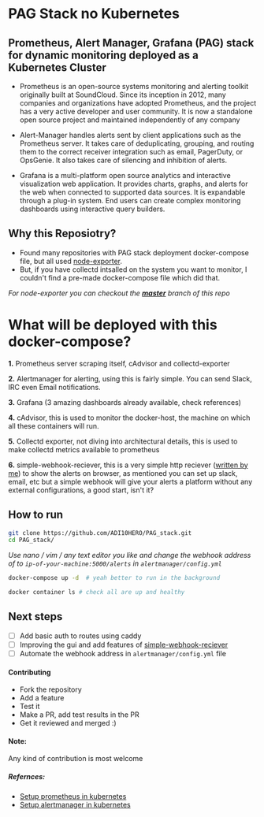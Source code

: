 # PAG Stack no Kubernetes

## Prometheus, Alert Manager, Grafana (PAG) stack for dynamic monitoring deployed as a Kubernetes Cluster

* Prometheus is an open-source systems monitoring and alerting toolkit originally built at SoundCloud. Since its inception in 2012, many companies and organizations have adopted Prometheus, and the project has a very active developer and user community. It is now a standalone open source project and maintained independently of any company

* Alert-Manager handles alerts sent by client applications such as the Prometheus server. It takes care of deduplicating, grouping, and routing them to the correct receiver integration such as email, PagerDuty, or OpsGenie. It also takes care of silencing and inhibition of alerts.

* Grafana is a multi-platform open source analytics and interactive visualization web application. It provides charts, graphs, and alerts for the web when connected to supported data sources. It is expandable through a plug-in system. End users can create complex monitoring dashboards using interactive query builders.

## Why this Reposiotry?

- Found many repositories with PAG stack deployment docker-compose file, but all used [node-exporter](https://github.com/prometheus/node_exporter).
- But, if you have collectd intsalled on the system you want to monitor, I couldn't find a pre-made docker-compose file which did that.

*For node-exporter you can checkout the **[master](https://github.com/ADI10HERO/PAG_stack/tree/master)** branch of this repo*

# What will be deployed with this docker-compose?

**1.** Prometheus server scraping itself, cAdvisor and collectd-exporter

**2.** Alertmanager for alerting, using this is fairly simple. You can send Slack, IRC even Email notifications.

**3.** Grafana (3 amazing dashboards already available, check references)

**4.** cAdvisor, this is used to monitor the docker-host, the machine on which all these containers will run.

**5.** Collectd exporter, not diving into architectural details, this is used to make collectd metrics available to prometheus

**6.** simple-webhook-reciever, this is a very simple http reciever ([written by me](https://hub.docker.com/r/adi10hero/simple-webhook-reciever)) to show the alerts on browser, as mentioned you can set up slack, email, etc but a simple webhook will give your alerts a platform without any external configurations, a good start, isn't it?

## How to run 

```sh
git clone https://github.com/ADI10HERO/PAG_stack.git
cd PAG_stack/
```
*Use nano / vim / any text editor you like and change the webhook address of  to `ip-of-your-machine:5000/alerts` in `alertmanager/config.yml`*

```sh
docker-compose up -d  # yeah better to run in the background

docker container ls # check all are up and healthy
```
 


## Next steps
- [ ] Add basic auth to routes using caddy 
- [ ] Improving the gui and add features of [simple-webhook-reciever](https://github.com/adi10hero/simple-webhook-reciever/)
- [ ] Automate the webhook address in `alertmanager/config.yml` file

#### Contributing
- Fork the repository
- Add a feature
- Test it
- Make a PR, add test results in the PR
- Get it reviewed and merged :)


#### Note:
Any kind of contribution is most welcome

##### Refernces:
- [Setup prometheus in kubernetes](https://devopscube.com/setup-prometheus-monitoring-on-kubernetes/)
- [Setup alertmanager in kubernetes]()